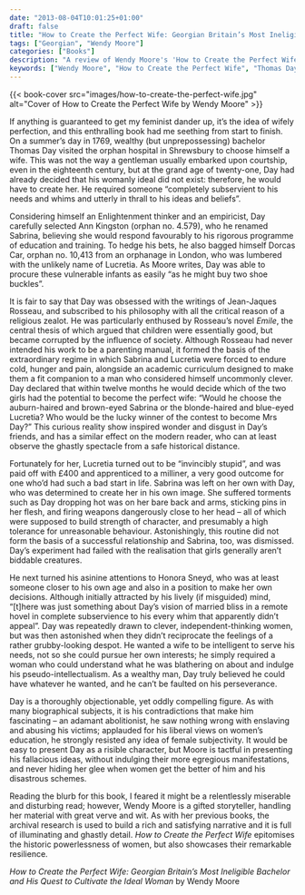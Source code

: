 ```yaml
---
date: "2013-08-04T10:01:25+01:00"
draft: false
title: "How to Create the Perfect Wife: Georgian Britain’s Most Ineligible Bachelor and His Quest to Cultivate the Ideal Woman"
tags: ["Georgian", "Wendy Moore"]
categories: ["Books"]
description: "A review of Wendy Moore's 'How to Create the Perfect Wife,' telling the disturbing story of Thomas Day who adopted two orphan girls in 1769 to train as his ideal spouse. Discover this Georgian experiment in female subjugation inspired by Rousseau's philosophy."
keywords: ["Wendy Moore", "How to Create the Perfect Wife", "Thomas Day", "Georgian Britain", "Rousseau", "women's rights", "18th century marriage", "social experiment", "female education"]
---
```


{{< book-cover src="images/how-to-create-the-perfect-wife.jpg" alt="Cover of How to Create the Perfect Wife by Wendy Moore" >}}

If anything is guaranteed to get my feminist dander up, it’s the idea of wifely perfection, and this enthralling book had me seething from start to finish. On a summer’s day in 1769, wealthy (but unprepossessing) bachelor Thomas Day visited the orphan hospital in Shrewsbury to choose himself a wife. This was not the way a gentleman usually embarked upon courtship, even in the eighteenth century, but at the grand age of twenty-one, Day had already decided that his womanly ideal did not exist: therefore, he would have to create her. He required someone “completely subservient to his needs and whims and utterly in thrall to his ideas and beliefs”.

Considering himself an Enlightenment thinker and an empiricist, Day carefully selected Ann Kingston (orphan no. 4.579), who he renamed Sabrina, believing she would respond favourably  to his rigorous programme of education and training. To hedge his bets, he also bagged himself Dorcas Car, orphan no. 10,413 from an orphanage in London, who was lumbered with the unlikely name of Lucretia. As Moore writes, Day was able to procure these vulnerable infants as easily “as he might buy two shoe buckles”.

It is fair to say that Day was obsessed with the writings of Jean-Jaques Rosseau, and subscribed to his philosophy with all the critical reason of a religious zealot. He was particularly enthused by Rosseau’s novel _Emile_, the central thesis of which argued that children were essentially good, but became corrupted by the influence of society. Although Rosseau had never intended his work to be a parenting manual, it formed the basis of the extraordinary regime in which Sabrina and Lucretia were forced to endure cold, hunger and pain, alongside an academic curriculum designed to make them a fit companion to a man who considered himself uncommonly clever. Day declared that within twelve months he would decide which of the two girls had the potential to become the perfect wife: “Would he choose the auburn-haired and brown-eyed Sabrina or the blonde-haired and blue-eyed Lucretia? Who would be the lucky winner of the contest to become Mrs Day?” This curious reality show inspired wonder and disgust in Day’s friends, and has a similar effect on the modern reader, who can at least observe the ghastly spectacle from a safe historical distance.

Fortunately for her, Lucretia turned out to be “invincibly stupid”, and was paid off with £400 and apprenticed to a milliner, a very good outcome for one who’d had such a bad start in life. Sabrina was left on her own with Day, who was determined to create her in his own image. She suffered torments such as Day dropping hot was on her bare back and arms, sticking pins in her flesh, and firing weapons dangerously close to her head – all of which were supposed to build strength of character, and presumably a high tolerance for unreasonable behaviour. Astonishingly, this routine did not form the basis of a successful relationship and Sabrina, too, was dismissed. Day’s experiment had failed with the realisation that girls generally aren’t biddable creatures.

He next turned his asinine attentions to Honora Sneyd, who was at least someone closer to his own age and also in a position to make her own decisions. Although initially attracted by his lively (if misguided) mind, “\[t]here was just something about Day’s vision of married bliss in a remote hovel in complete subservience to his every whim that apparently didn’t appeal”. Day was repeatedly drawn to clever, independent-thinking women, but was then astonished when they didn’t reciprocate the feelings of a rather grubby-looking despot. He wanted a wife to be intelligent to serve his needs, not so she could pursue her own interests; he simply required a woman who could understand what he was blathering on about and indulge his pseudo-intellectualism. As a wealthy man, Day truly believed he could have whatever he wanted, and he can’t be faulted on his perseverance.

Day is a thoroughly objectionable, yet oddly compelling figure. As with many biographical subjects, it is his contradictions that make him fascinating –  an adamant abolitionist, he saw nothing wrong with enslaving and abusing his victims; applauded for his liberal views on women’s education, he strongly resisted any idea of female subjectivity. It would be easy to present Day as a risible character, but Moore is tactful in presenting his fallacious ideas, without indulging their more egregious manifestations, and never hiding her glee when women get the better of him and his disastrous schemes.

Reading the blurb for this book, I feared it might be a relentlessly miserable and disturbing read; however, Wendy Moore is a gifted storyteller, handling her material with great verve and wit. As with her previous books, the archival research is used to build a rich and satisfying narrative and it is full of illuminating and ghastly detail. _How to Create the Perfect Wife_ epitomises the historic powerlessness of women, but also showcases their remarkable resilience.

_How to Create the Perfect Wife: Georgian Britain’s Most Ineligible Bachelor and His Quest to Cultivate the Ideal Woman_ by Wendy Moore